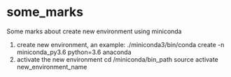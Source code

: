 # some_marks

Some marks about create new environment using miniconda
1. create new environment, an example:
  ./miniconda3/bin/conda create -n miniconda_py3.6 python=3.6 anaconda
2. activate the new environment
  cd /miniconda/bin_path 
  source activate new_environment_name
  
  

